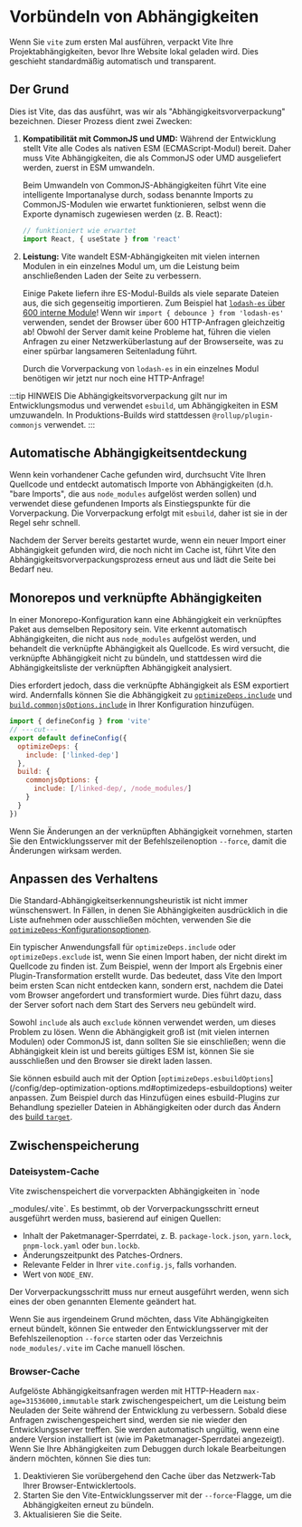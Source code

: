 # Vorbündeln von Abhängigkeiten

Wenn Sie `vite` zum ersten Mal ausführen, verpackt Vite Ihre Projektabhängigkeiten, bevor Ihre Website lokal geladen wird. Dies geschieht standardmäßig automatisch und transparent.

## Der Grund

Dies ist Vite, das das ausführt, was wir als "Abhängigkeitsvorverpackung" bezeichnen. Dieser Prozess dient zwei Zwecken:

1. **Kompatibilität mit CommonJS und UMD:** Während der Entwicklung stellt Vite alle Codes als nativen ESM (ECMAScript-Modul) bereit. Daher muss Vite Abhängigkeiten, die als CommonJS oder UMD ausgeliefert werden, zuerst in ESM umwandeln.

   Beim Umwandeln von CommonJS-Abhängigkeiten führt Vite eine intelligente Importanalyse durch, sodass benannte Imports zu CommonJS-Modulen wie erwartet funktionieren, selbst wenn die Exporte dynamisch zugewiesen werden (z. B. React):

   ```js
   // funktioniert wie erwartet
   import React, { useState } from 'react'
   ```

2. **Leistung:** Vite wandelt ESM-Abhängigkeiten mit vielen internen Modulen in ein einzelnes Modul um, um die Leistung beim anschließenden Laden der Seite zu verbessern.

   Einige Pakete liefern ihre ES-Modul-Builds als viele separate Dateien aus, die sich gegenseitig importieren. Zum Beispiel hat [`lodash-es` über 600 interne Module](https://unpkg.com/browse/lodash-es/)! Wenn wir `import { debounce } from 'lodash-es'` verwenden, sendet der Browser über 600 HTTP-Anfragen gleichzeitig ab! Obwohl der Server damit keine Probleme hat, führen die vielen Anfragen zu einer Netzwerküberlastung auf der Browserseite, was zu einer spürbar langsameren Seitenladung führt.

   Durch die Vorverpackung von `lodash-es` in ein einzelnes Modul benötigen wir jetzt nur noch eine HTTP-Anfrage!

:::tip HINWEIS
Die Abhängigkeitsvorverpackung gilt nur im Entwicklungsmodus und verwendet `esbuild`, um Abhängigkeiten in ESM umzuwandeln. In Produktions-Builds wird stattdessen `@rollup/plugin-commonjs` verwendet.
:::

## Automatische Abhängigkeitsentdeckung

Wenn kein vorhandener Cache gefunden wird, durchsucht Vite Ihren Quellcode und entdeckt automatisch Importe von Abhängigkeiten (d.h. "bare Imports", die aus `node_modules` aufgelöst werden sollen) und verwendet diese gefundenen Imports als Einstiegspunkte für die Vorverpackung. Die Vorverpackung erfolgt mit `esbuild`, daher ist sie in der Regel sehr schnell.

Nachdem der Server bereits gestartet wurde, wenn ein neuer Import einer Abhängigkeit gefunden wird, die noch nicht im Cache ist, führt Vite den Abhängigkeitsvorverpackungsprozess erneut aus und lädt die Seite bei Bedarf neu.

## Monorepos und verknüpfte Abhängigkeiten

In einer Monorepo-Konfiguration kann eine Abhängigkeit ein verknüpftes Paket aus demselben Repository sein. Vite erkennt automatisch Abhängigkeiten, die nicht aus `node_modules` aufgelöst werden, und behandelt die verknüpfte Abhängigkeit als Quellcode. Es wird versucht, die verknüpfte Abhängigkeit nicht zu bündeln, und stattdessen wird die Abhängigkeitsliste der verknüpften Abhängigkeit analysiert.

Dies erfordert jedoch, dass die verknüpfte Abhängigkeit als ESM exportiert wird. Andernfalls können Sie die Abhängigkeit zu [`optimizeDeps.include`](/config/dep-optimization-options.md#optimizedeps-include) und [`build.commonjsOptions.include`](/config/build-options.md#build-commonjsoptions) in Ihrer Konfiguration hinzufügen.

```js twoslash
import { defineConfig } from 'vite'
// ---cut---
export default defineConfig({
  optimizeDeps: {
    include: ['linked-dep']
  },
  build: {
    commonjsOptions: {
      include: [/linked-dep/, /node_modules/]
    }
  }
})
```

Wenn Sie Änderungen an der verknüpften Abhängigkeit vornehmen, starten Sie den Entwicklungsserver mit der Befehlszeilenoption `--force`, damit die Änderungen wirksam werden.

## Anpassen des Verhaltens

Die Standard-Abhängigkeitserkennungsheuristik ist nicht immer wünschenswert. In Fällen, in denen Sie Abhängigkeiten ausdrücklich in die Liste aufnehmen oder ausschließen möchten, verwenden Sie die [`optimizeDeps`-Konfigurationsoptionen](/config/dep-optimization-options.md).

Ein typischer Anwendungsfall für `optimizeDeps.include` oder `optimizeDeps.exclude` ist, wenn Sie einen Import haben, der nicht direkt im Quellcode zu finden ist. Zum Beispiel, wenn der Import als Ergebnis einer Plugin-Transformation erstellt wurde. Das bedeutet, dass Vite den Import beim ersten Scan nicht entdecken kann, sondern erst, nachdem die Datei vom Browser angefordert und transformiert wurde. Dies führt dazu, dass der Server sofort nach dem Start des Servers neu gebündelt wird.

Sowohl `include` als auch `exclude` können verwendet werden, um dieses Problem zu lösen. Wenn die Abhängigkeit groß ist (mit vielen internen Modulen) oder CommonJS ist, dann sollten Sie sie einschließen; wenn die Abhängigkeit klein ist und bereits gültiges ESM ist, können Sie sie ausschließen und den Browser sie direkt laden lassen.

Sie können esbuild auch mit der Option [`optimizeDeps.esbuildOptions`] (/config/dep-optimization-options.md#optimizedeps-esbuildoptions) weiter anpassen. Zum Beispiel durch das Hinzufügen eines esbuild-Plugins zur Behandlung spezieller Dateien in Abhängigkeiten oder durch das Ändern des [build `target`](https://esbuild.github.io/api/#target).

## Zwischenspeicherung

### Dateisystem-Cache

Vite zwischenspeichert die vorverpackten Abhängigkeiten in `node

\_modules/.vite`. Es bestimmt, ob der Vorverpackungsschritt erneut ausgeführt werden muss, basierend auf einigen Quellen:

- Inhalt der Paketmanager-Sperrdatei, z. B. `package-lock.json`, `yarn.lock`, `pnpm-lock.yaml` oder `bun.lockb`.
- Änderungszeitpunkt des Patches-Ordners.
- Relevante Felder in Ihrer `vite.config.js`, falls vorhanden.
- Wert von `NODE_ENV`.

Der Vorverpackungsschritt muss nur erneut ausgeführt werden, wenn sich eines der oben genannten Elemente geändert hat.

Wenn Sie aus irgendeinem Grund möchten, dass Vite Abhängigkeiten erneut bündelt, können Sie entweder den Entwicklungsserver mit der Befehlszeilenoption `--force` starten oder das Verzeichnis `node_modules/.vite` im Cache manuell löschen.

### Browser-Cache

Aufgelöste Abhängigkeitsanfragen werden mit HTTP-Headern `max-age=31536000,immutable` stark zwischengespeichert, um die Leistung beim Neuladen der Seite während der Entwicklung zu verbessern. Sobald diese Anfragen zwischengespeichert sind, werden sie nie wieder den Entwicklungsserver treffen. Sie werden automatisch ungültig, wenn eine andere Version installiert ist (wie im Paketmanager-Sperrdatei angezeigt). Wenn Sie Ihre Abhängigkeiten zum Debuggen durch lokale Bearbeitungen ändern möchten, können Sie dies tun:

1. Deaktivieren Sie vorübergehend den Cache über das Netzwerk-Tab Ihrer Browser-Entwicklertools.
2. Starten Sie den Vite-Entwicklungsserver mit der `--force`-Flagge, um die Abhängigkeiten erneut zu bündeln.
3. Aktualisieren Sie die Seite.
